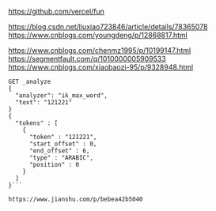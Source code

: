https://github.com/vercel/fun


https://blog.csdn.net/liuxiao723846/article/details/78365078
https://www.cnblogs.com/youngdeng/p/12868817.html


https://www.cnblogs.com/chenmz1995/p/10199147.html
https://segmentfault.com/q/1010000005909533
https://www.cnblogs.com/xiaobaozi-95/p/9328948.html

```
GET _analyze
{
  "analyzer": "ik_max_word",
  "text": "121221"
}
{
  "tokens" : [
    {
      "token" : "121221",
      "start_offset" : 0,
      "end_offset" : 6,
      "type" : "ARABIC",
      "position" : 0
    }
  ]
}```

https://www.jianshu.com/p/bebea42b5040
